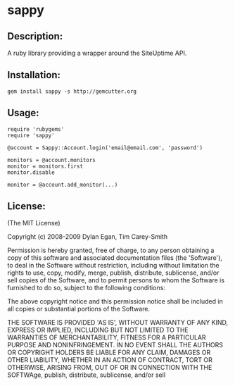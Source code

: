 # sappy

## Description:

A ruby library providing a wrapper around the SiteUptime API.

## Installation:

    gem install sappy -s http://gemcutter.org

## Usage: 

    require 'rubygems'
    require 'sappy'

    @account = Sappy::Account.login('email@email.com', 'password')

    monitors = @account.monitors
    monitor = monitors.first
    monitor.disable

    monitor = @account.add_monitor(...)

## License:

(The MIT License)

Copyright (c) 2008-2009 Dylan Egan, Tim Carey-Smith

Permission is hereby granted, free of charge, to any person obtaining a copy of
this software and associated documentation files (the 'Software'), to deal in
the Software without restriction, including without limitation the rights to use,
copy, modify, merge, publish, distribute, sublicense, and/or sell copies of the
Software, and to permit persons to whom the Software is furnished to do so, subject to the following conditions:

The above copyright notice and this permission notice shall be included in all copies or substantial portions of the Software.

THE SOFTWARE IS PROVIDED 'AS IS', WITHOUT WARRANTY OF ANY KIND, EXPRESS OR IMPLIED,
INCLUDING BUT NOT LIMITED TO THE WARRANTIES OF MERCHANTABILITY, FITNESS FOR A PARTICULAR
PURPOSE AND NONINFRINGEMENT. IN NO EVENT SHALL THE AUTHORS OR COPYRIGHT HOLDERS BE
LIABLE FOR ANY CLAIM, DAMAGES OR OTHER LIABILITY, WHETHER IN AN ACTION OF CONTRACT,
TORT OR OTHERWISE, ARISING FROM, OUT OF OR IN CONNECTION WITH THE SOFTWAge, publish, distribute, sublicense, and/or sell
